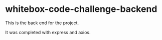 # whitebox-code-challenge-backend

This is the back end for the project.  

It was completed with express and axios.
